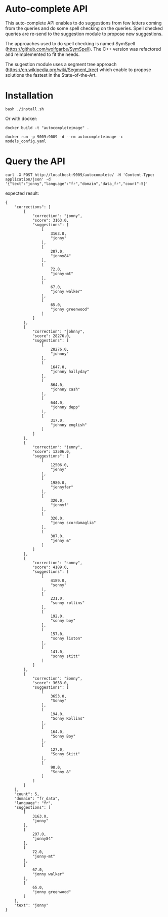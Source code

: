 # Auto-complete API

This auto-complete API enables to do suggestions from few letters coming from the queries and do some spell checking on the queries.
Spell checked queries are re-send to the suggestion module to propose new suggestions.

The approaches used to do spell checking is named SymSpell (https://github.com/wolfgarbe/SymSpell). The C++ version was refactored and reimplemented to fit the needs.

The sugestion module uses a segment tree approach (https://en.wikipedia.org/wiki/Segment_tree) which enable to propose solutions the fastest in the State-of-the-Art.

# Installation

```bash ./install.sh```

Or with docker:

```docker build -t "autocompleteimage" .```

```docker run -p 9009:9009 -d --rm autocompleteimage -c models_config.yaml```

# Query the API

```curl -X POST http://localhost:9009/autocomplete/ -H 'Content-Type: application/json' -d '{"text":"jonny","language":"fr","domain","data_fr","count":5}'```

expected result:

```
{
    "corrections": [
        {
            "correction": "jonny",
            "score": 3163.0,
            "suggestions": [
                [
                    3163.0,
                    "jonny"
                ],
                [
                    207.0,
                    "jonny84"
                ],
                [
                    72.0,
                    "jonny-mt"
                ],
                [
                    67.0,
                    "jonny walker"
                ],
                [
                    65.0,
                    "jonny greenwood"
                ]
            ]
        },
        {
            "correction": "johnny",
            "score": 28276.0,
            "suggestions": [
                [
                    28276.0,
                    "johnny"
                ],
                [
                    1647.0,
                    "johnny hallyday"
                ],
                [
                    864.0,
                    "johnny cash"
                ],
                [
                    644.0,
                    "johnny depp"
                ],
                [
                    317.0,
                    "johnny english"
                ]
            ]
        },
        {
            "correction": "jenny",
            "score": 12506.0,
            "suggestions": [
                [
                    12506.0,
                    "jenny"
                ],
                [
                    1980.0,
                    "jennyfer"
                ],
                [
                    320.0,
                    "jennyf"
                ],
                [
                    320.0,
                    "jenny scordamaglia"
                ],
                [
                    307.0,
                    "jenny &"
                ]
            ]
        },
        {
            "correction": "sonny",
            "score": 4189.0,
            "suggestions": [
                [
                    4189.0,
                    "sonny"
                ],
                [
                    231.0,
                    "sonny rollins"
                ],
                [
                    192.0,
                    "sonny boy"
                ],
                [
                    157.0,
                    "sonny liston"
                ],
                [
                    141.0,
                    "sonny stitt"
                ]
            ]
        },
        {
            "correction": "Sonny",
            "score": 3653.0,
            "suggestions": [
                [
                    3653.0,
                    "Sonny"
                ],
                [
                    194.0,
                    "Sonny Rollins"
                ],
                [
                    164.0,
                    "Sonny Boy"
                ],
                [
                    127.0,
                    "Sonny Stitt"
                ],
                [
                    90.0,
                    "Sonny &"
                ]
            ]
        }
    ],
    "count": 5,
    "domain": "fr_data",
    "language": "fr",
    "suggestions": [
        [
            3163.0,
            "jonny"
        ],
        [
            207.0,
            "jonny84"
        ],
        [
            72.0,
            "jonny-mt"
        ],
        [
            67.0,
            "jonny walker"
        ],
        [
            65.0,
            "jonny greenwood"
        ]
    ],
    "text": "jonny"
}
```







